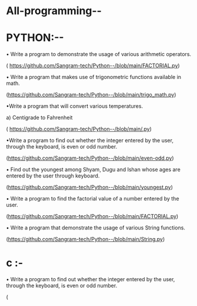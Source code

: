 # All-programming--
# PYTHON:--

• Write a program to demonstrate the usage of various arithmetic operators.

( https://github.com/Sangram-tech/Python--/blob/main/FACTORIAL.py)

• Write a program that makes use of trigonometric functions available in math.

(https://github.com/Sangram-tech/Python--/blob/main/trigo_math.py)

•Write a program that will convert various temperatures.

   a) Centigrade to Fahrenheit

( https://github.com/Sangram-tech/Python--/blob/main/.py)

•Write a program to find out whether the integer entered by the user, through the keyboard, is even or odd number. 

(https://github.com/Sangram-tech/Python--/blob/main/even-odd.py)

• Find out the youngest among Shyam, Dugu and Ishan whose ages are entered by the user through keyboard.

(https://github.com/Sangram-tech/Python--/blob/main/youngest.py)

• Write a program to find the factorial value of a number entered by the user.

(https://github.com/Sangram-tech/Python--/blob/main/FACTORIAL.py)

• Write a program that demonstrate the usage of various String functions.

(https://github.com/Sangram-tech/Python--/blob/main/String.py)






# c :-

• Write a program to find out whether the integer entered by the user, through the keyboard, is even or odd number. 

(
